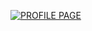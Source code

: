 [![PROFILE PAGE](https://www.herokucdn.com/deploy/button.svg)](https://heroku.com/deploy?template=NITI-intern-task-3)
